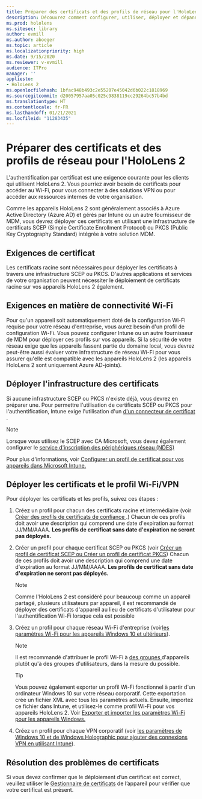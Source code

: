 ```yaml
---
title: Préparer des certificats et des profils de réseau pour l'HoloLens 2
description: Découvrez comment configurer, utiliser, déployer et dépanner des certificats pour le réseau sur des appareils de réalité mixte HoloLens 2.
ms.prod: hololens
ms.sitesec: library
author: evmill
ms.author: aboeger
ms.topic: article
ms.localizationpriority: high
ms.date: 9/15/2020
ms.reviewer: v-evmill
audience: ITPro
manager: ''
appliesto:
- HoloLens 2
ms.openlocfilehash: 1bfac948b493c2e55207e45042d6b022c1818969
ms.sourcegitcommit: d20057957aa05c025c9838119cc29264bc57b4bd
ms.translationtype: HT
ms.contentlocale: fr-FR
ms.lasthandoff: 01/21/2021
ms.locfileid: "11283435"
---
```

# Préparer des certificats et des profils de réseau pour l'HoloLens 2

L'authentification par certificat est une exigence courante pour les clients qui utilisent HoloLens 2. Vous pourriez avoir besoin de certificats pour accéder au Wi-Fi, pour vous connecter à des solutions VPN ou pour accéder aux ressources internes de votre organisation.

Comme les appareils HoloLens 2 sont généralement associés à Azure Active Directory (Azure AD) et gérés par Intune ou un autre fournisseur de MDM, vous devrez déployer ces certificats en utilisant une infrastructure de certificats SCEP (Simple Certificate Enrollment Protocol) ou PKCS (Public Key Cryptography Standard) intégrée à votre solution MDM.

## Exigences de certificat
Les certificats racine sont nécessaires pour déployer les certificats à travers une infrastructure SCEP ou PKCS. D'autres applications et services de votre organisation peuvent nécessiter le déploiement de certificats racine sur vos appareils HoloLens 2 également. 

## Exigences en matière de connectivité Wi-Fi
Pour qu'un appareil soit automatiquement doté de la configuration Wi-Fi requise pour votre réseau d'entreprise, vous aurez besoin d'un profil de configuration Wi-Fi. Vous pouvez configurer Intune ou un autre fournisseur de MDM pour déployer ces profils sur vos appareils. Si la sécurité de votre réseau exige que les appareils fassent partie du domaine local, vous devrez peut-être aussi évaluer votre infrastructure de réseau Wi-Fi pour vous assurer qu'elle est compatible avec les appareils HoloLens 2 (les appareils HoloLens 2 sont uniquement Azure AD-joints).

## Déployer l'infrastructure des certificats
Si aucune infrastructure SCEP ou PKCS n'existe déjà, vous devrez en préparer une. Pour permettre l'utilisation de certificats SCEP ou PKCS pour l'authentification, Intune exige l'utilisation d'un [d'un connecteur de certificat ](https://docs.microsoft.com/mem/intune/protect/certificate-connectors).

> [!NOTE]
> Lorsque vous utilisez le SCEP avec CA Microsoft, vous devez également configurer le [service d'inscription des périphériques réseau (NDES)](https://docs.microsoft.com/mem/intune/protect/certificates-scep-configure#set-up-ndes)

Pour plus d'informations, voir [Configurer un profil de certificat pour vos appareils dans Microsoft Intune.](https://docs.microsoft.com/intune/certificates-configure)

## Déployer les certificats et le profil Wi-Fi/VPN
Pour déployer les certificats et les profils, suivez ces étapes :
1.  Créez un profil pour chacun des certificats racine et intermédiaire (voir [Créer des profils de certificats de confiance ](https://docs.microsoft.com/intune/protect/certificates-configure#create-trusted-certificate-profiles).) Chacun de ces profils doit avoir une description qui comprend une date d'expiration au format JJ/MM/AAAA. **Les profils de certificat sans date d'expiration ne seront pas déployés.**
1.  Créer un profil pour chaque certificat SCEP ou PKCS (voir [Créer un profil de certificat SCEP ou Créer un profil de certificat PKCS](https://docs.microsoft.com/intune/protect/certficates-pfx-configure#create-a-pkcs-certificate-profile)) Chacun de ces profils doit avoir une description qui comprend une date d'expiration au format JJ/MM/AAAA. **Les profils de certificat sans date d'expiration ne seront pas déployés.**

    > [!NOTE]
    > Comme l'HoloLens 2 est considéré pour beaucoup comme un appareil partagé, plusieurs utilisateurs par appareil, il est recommandé de déployer des certificats d'appareil au lieu de certificats d'utilisateur pour l'authentification Wi-Fi lorsque cela est possible

3.  Créez un profil pour chaque réseau Wi-Fi d'entreprise (voir[les paramètres Wi-Fi pour les appareils Windows 10 et ultérieurs](https://docs.microsoft.com/intune/wi-fi-settings-windows)). 
    > [!NOTE]
    > Il est recommandé d'attribuer le profil Wi-Fi à [des groupes ](https://docs.microsoft.com/mem/intune/configuration/device-profile-assign) d'appareils plutôt qu'à des groupes d'utilisateurs, dans la mesure du possible. 

    > [!TIP]
    > Vous pouvez également exporter un profil Wi-Fi fonctionnel à partir d'un ordinateur Windows 10 sur votre réseau corporatif. Cette exportation crée un fichier XML avec tous les paramètres actuels. Ensuite, importez ce fichier dans Intune, et utilisez-le comme profil Wi-Fi pour vos appareils HoloLens 2. Voir [ Exporter et importer les paramètres Wi-Fi pour les appareils Windows.](https://docs.microsoft.com/mem/intune/configuration/wi-fi-settings-import-windows-8-1)

4.  Créez un profil pour chaque VPN corporatif (voir [ les paramètres de Windows 10 et de Windows Holographic pour ajouter des connexions VPN en utilisant Intune](https://docs.microsoft.com/intune/vpn-settings-windows-10)).

## Résolution des problèmes de certificats

Si vous devez confirmer que le déploiement d’un certificat est correct, veuillez utiliser le [Gestionnaire de certificats](certificate-manager.md) de l’appareil pour vérifier que votre certificat est présent.  


